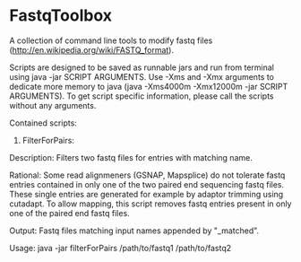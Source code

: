 FastqToolbox
============

A collection of command line tools to modify fastq files (http://en.wikipedia.org/wiki/FASTQ_format).

Scripts are designed to be saved as runnable jars and run from terminal using java -jar SCRIPT ARGUMENTS. Use -Xms and -Xmx arguments to dedicate more memory to java (java -Xms4000m -Xmx12000m -jar SCRIPT ARGUMENTS). 
To get script specific information, please call the scripts without any arguments. 

Contained scripts: 

1. FilterForPairs:

Description: Filters two fastq files for entries with matching name. 

Rational: Some read alignmeners (GSNAP, Mapsplice) do not tolerate fastq entries contained in only one of the two paired end sequencing fastq files. These single entries are generated for example by adaptor trimming using cutadapt. To allow mapping, this script removes fastq entries present in only one of the paired end fastq files. 

Output: Fastq files matching input names appended by "_matched".

Usage: java -jar filterForPairs /path/to/fastq1 /path/to/fastq2

